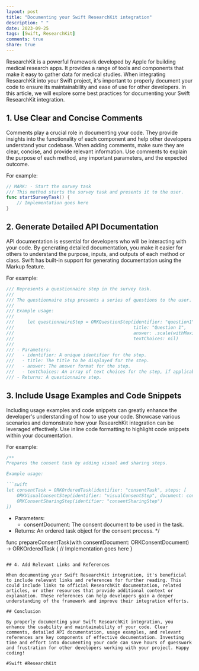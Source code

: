 ```yaml
---
layout: post
title: "Documenting your Swift ResearchKit integration"
description: " "
date: 2023-09-25
tags: [Swift, ResearchKit]
comments: true
share: true
---
```


ResearchKit is a powerful framework developed by Apple for building medical research apps. It provides a range of tools and components that make it easy to gather data for medical studies. When integrating ResearchKit into your Swift project, it's important to properly document your code to ensure its maintainability and ease of use for other developers. In this article, we will explore some best practices for documenting your Swift ResearchKit integration.

## 1. Use Clear and Concise Comments

Comments play a crucial role in documenting your code. They provide insights into the functionality of each component and help other developers understand your codebase. When adding comments, make sure they are clear, concise, and provide relevant information. Use comments to explain the purpose of each method, any important parameters, and the expected outcome.

For example:

```swift
// MARK: - Start the survey task
/// This method starts the survey task and presents it to the user.
func startSurveyTask() {
    // Implementation goes here
}
```

## 2. Generate Detailed API Documentation

API documentation is essential for developers who will be interacting with your code. By generating detailed documentation, you make it easier for others to understand the purpose, inputs, and outputs of each method or class. Swift has built-in support for generating documentation using the Markup feature.

For example:

```swift
/// Represents a questionnaire step in the survey task.
///
/// The questionnaire step presents a series of questions to the user.
///
/// Example usage:
///
///     let questionnaireStep = ORKQuestionStep(identifier: "question1",
///                                             title: "Question 1",
///                                             answer: .scale(withMaximumValue: 5, minimumValue: 1, defaultValue: 3, step: 1, vertical: false),
///                                             textChoices: nil)
///
/// - Parameters:
///   - identifier: A unique identifier for the step.
///   - title: The title to be displayed for the step.
///   - answer: The answer format for the step.
///   - textChoices: An array of text choices for the step, if applicable.
/// - Returns: A questionnaire step.
```

## 3. Include Usage Examples and Code Snippets

Including usage examples and code snippets can greatly enhance the developer's understanding of how to use your code. Showcase various scenarios and demonstrate how your ResearchKit integration can be leveraged effectively. Use inline code formatting to highlight code snippets within your documentation.

For example:

```swift
/**
Prepares the consent task by adding visual and sharing steps.

Example usage:

```swift
let consentTask = ORKOrderedTask(identifier: "consentTask", steps: [
    ORKVisualConsentStep(identifier: "visualConsentStep", document: consentDocument),
    ORKConsentSharingStep(identifier: "consentSharingStep")
])
```

- Parameters:
    - consentDocument: The consent document to be used in the task.
- Returns: An ordered task object for the consent process.
*/

func prepareConsentTask(with consentDocument: ORKConsentDocument) -> ORKOrderedTask {
    // Implementation goes here
}
```

## 4. Add Relevant Links and References

When documenting your Swift ResearchKit integration, it's beneficial to include relevant links and references for further reading. This could include links to official ResearchKit documentation, related articles, or other resources that provide additional context or explanation. These references can help developers gain a deeper understanding of the framework and improve their integration efforts.

## Conclusion

By properly documenting your Swift ResearchKit integration, you enhance the usability and maintainability of your code. Clear comments, detailed API documentation, usage examples, and relevant references are key components of effective documentation. Investing time and effort into documenting your code can save hours of guesswork and frustration for other developers working with your project. Happy coding!

#Swift #ResearchKit